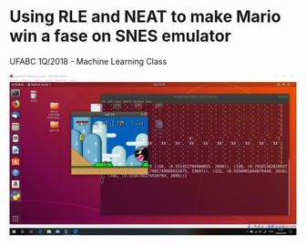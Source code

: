 # Using RLE and NEAT to make Mario win a fase on SNES emulator

UFABC 1Q/2018 - Machine Learning Class

![Mario](./docs/images/2018-05-01.png)
